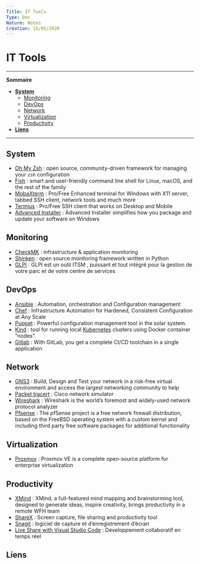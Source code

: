 ```yaml
---
Title: IT Tools
Type: Doc
Nature: Notes
Création: 15/05/2020
---
```


# IT Tools
---
**Sommaire**

- **[System](#System)**
  - [Monitoring](#Monitoring)
  - [DevOps](#DevOps)
  - [Network](#Network)
  - [Virtualization](#Virtualization)
  - [Productivity](#Productivity)
- **[Liens](#Liens)**
---

## System
- [Oh My Zsh](https://github.com/ohmyzsh/ohmyzsh/blob/master/README.md) : open source, community-driven framework for managing your `zsh` configuration
- [Fish](https://fishshell.com/) : smart and user-friendly command line
shell for Linux, macOS, and the rest of the family
- [MobaXterm](https://mobaxterm.mobatek.net/) : Pro/Free Enhanced terminal for Windows with X11 server, tabbed SSH client, network tools and much more
- [Termius](https://termius.com) : Pro/Free SSH client that works on Desktop and Mobile
- [Advanced Installer](https://www.advancedinstaller.com/features.html) : Advanced Installer simplifies how you package and update your software on Windows

## Monitoring
- [CheckMK](https://checkmk.com/) : infrastructure & application monitoring
- [Shinken](http://www.shinken-monitoring.org/) : open source monitoring framework written in Python
- [GLPI](https://glpi-project.org/fr/) : GLPI est un outil ITSM , puissant et tout intégré pour la gestion de votre parc et de votre centre de services


## DevOps
- [Ansible](https://docs.ansible.com/) : Automation, orchestration and Configuration management
- [Chef](https://www.chef.io/) : Infrastructure Automation for Hardened, Consistent Configuration at Any Scale
- [Puppet](https://puppet.com/) : Powerful configuration management tool in the solar system.
- [Kind](https://kind.sigs.k8s.io/) : tool for running local [Kubernetes](https://kubernetes.io) clusters using Docker container “nodes”.
- [Gitlab](https://about.gitlab.com/) : With GitLab, you get a complete CI/CD toolchain in a single application

## Network
- [GNS3](https://www.gns3.com/) : Build, Design and Test your network in a risk-free virtual environment and access the largest networking community to help
- [Packet tracert](https://www.netacad.com/fr/courses/packet-tracer) : Cisco network simulator
- [Wireshark](https://www.wireshark.org/) : Wireshark is the world’s foremost and widely-used network protocol analyzer
- [Pfsense](https://www.pfsense.org/) : The pfSense project is a free network firewall distribution, based on the FreeBSD operating system with a custom kernel and including third party free software packages for additional functionality

## Virtualization
- [Proxmox](https://www.proxmox.com/en/) : Proxmox VE is a complete open-source platform for enterprise virtualization

## Productivity
- [XMind](https://www.xmind.net/) : XMind, a full-featured mind mapping and brainstorming tool, designed to generate ideas, inspire creativity, brings productivity in a remote WFH team
- [ShareX](https://getsharex.com/) : Screen capture, file sharing and productivity tool
- [Snagit](https://www.techsmith.fr/capture-ecran.html) : logiciel de capture et d’enregistrement
d’écran
- [Live Share with Visual Studio Code](https://visualstudio.microsoft.com/fr/services/live-share/) : Développement collaboratif en temps réel

## Liens
